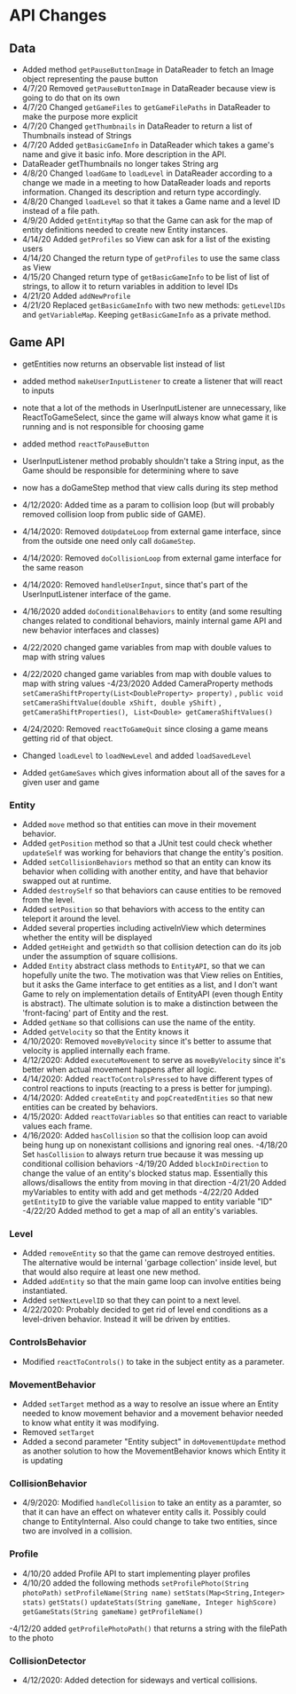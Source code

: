 # API Changes

## Data
- Added method ``getPauseButtonImage`` in DataReader to fetch an Image object representing
the pause button
- 4/7/20 Removed ``getPauseButtonImage`` in DataReader because view is going to do that on its own
- 4/7/20 Changed ``getGameFiles`` to ``getGameFilePaths`` in DataReader to make the purpose more explicit
- 4/7/20 Changed ``getThumbnails`` in DataReader to return a list of Thumbnails instead of Strings
- 4/7/20 Added ``getBasicGameInfo`` in DataReader which takes a game's name and give it basic info. More description in the API.
- DataReader getThumbnails no longer takes String arg
- 4/8/20 Changed ``loadGame`` to ``loadLevel`` in DataReader according to a change we made in a meeting to how 
DataReader loads and reports information. Changed its description and return type accordingly.
- 4/8/20 Changed ``loadLevel`` so that it takes a Game name and a level ID instead of a file path.
- 4/9/20 Added ``getEntityMap`` so that the Game can ask for the map of entity definitions needed to
create new Entity instances.
- 4/14/20 Added ``getProfiles`` so View can ask for a list of the existing users
- 4/14/20 Changed the return type of ``getProfiles`` to use the same class as View
- 4/15/20 Changed return type of ``getBasicGameInfo`` to be list of list of strings, to allow
it to return variables in addition to level IDs
- 4/21/20 Added ``addNewProfile``
- 4/21/20 Replaced ``getBasicGameInfo`` with two new methods: ``getLevelIDs`` and ``getVariableMap``. Keeping 
``getBasicGameInfo`` as a private method.

## Game API
- getEntities now returns an observable list instead of list
- added method ``makeUserInputListener`` to create a listener that will react to inputs
- note that a lot of the methods in UserInputListener are unnecessary, like ReactToGameSelect,
since the game will always know what game it is running and is not responsible for choosing game
- added method ``reactToPauseButton``
- UserInputListener method probably shouldn't take a String input, as the Game should be
responsible for determining where to save
- now has a doGameStep method that view calls during its step method
- 4/12/2020: Added time as a param to collision loop (but will probably removed 
collision loop from public side of GAME).
- 4/14/2020: Removed ``doUpdateLoop`` from external game interface, since from the outside
one need only call ``doGameStep``.
- 4/14/2020: Removed ``doCollisionLoop`` from external game interface for the same reason
- 4/14/2020: Removed ``handleUserInput``, since that's part of the UserInputListener interface of
the game.
- 4/16/2020 added ``doConditionalBehaviors`` to entity (and some resulting changes related to
conditional behaviors, mainly internal game API and new behavior interfaces and classes)
- 4/22/2020 changed game variables from map with double values to map with string values 
- 4/22/2020 changed game variables from map with double values to map with string values
-4/23/2020 Added CameraProperty methods ``setCameraShiftProperty(List<DoubleProperty> property)``  , ``public void setCameraShiftValue(double xShift, double yShift)``
, ``getCameraShiftProperties()``, `` List<Double> getCameraShiftValues()``
- 4/24/2020: Removed ``reactToGameQuit`` since closing a game means getting rid of that object.
                                  
                                        
                                          
- Changed ``loadLevel`` to ``loadNewLevel`` and added ``loadSavedLevel``
- Added ``getGameSaves`` which gives information about all of the saves for a given user and game


### Entity
- Added ``move`` method so that entities can move in their movement behavior.
- Added ``getPosition`` method so that a JUnit test could check whether ``updateSelf`` was working for
behaviors that change the entity's position.
- Added ``setCollisionBehaviors`` method so that an entity can know its behavior when colliding
with another entity, and have that behavior swapped out at runtime.
- Added ``destroySelf`` so that behaviors can cause entities to be removed from the level.
- Added ``setPosition`` so that behaviors with access to the entity can teleport it around the level.
- Added several properties including activeInView which determines whether the entity will be
displayed
- Added ``getHeight`` and ``getWidth`` so that collision detection can do its job 
under the assumption of square collisions.
- Added ``Entity`` abstract class methods to ``EntityAPI``, so that we can hopefully unite the two.
The motivation was that View relies on Entities, but it asks the Game interface to get entities
as a list, and I don't want Game to rely on implementation details of EntityAPI (even though Entity
is abstract). The ultimate solution is to make a distinction between the 'front-facing' part of Entity
and the rest.
- Added ``getName`` so that collisions can use the name of the entity.
- Added ``getVelocity`` so that the Entity knows it 
- 4/10/2020: Removed ``moveByVelocity`` since it's better to assume that velocity is
applied internally each frame.
- 4/12/2020: Added ``executeMovement`` to serve as ``moveByVelocity`` since it's
better when actual movement happens after all logic.
- 4/14/2020: Added ``reactToControlsPressed`` to have different types of control reactions
to inputs (reacting to a press is better for jumping).
- 4/14/2020: Added ``createEntity`` and ``popCreatedEntities`` so that new
entities can be created by behaviors.
- 4/15/2020: Added ``reactToVariables`` so that entities can react to variable values each frame.
- 4/16/2020: Added ``hasCollision`` so that the collision loop can avoid being hung up on nonexistant
collisions and ignoring real ones.
-4/18/20 Set ``hasCollision`` to always return true because it was messing up conditional collision
behaviors
-4/19/20 Added ``blockInDirection`` to change the value of an entity's blocked status map. Essentially
this allows/disallows the entity from moving in that direction
-4/21/20 Added myVariables to entity with add and get methods
-4/22/20 Added ``getEntityID`` to give the variable value mapped to entity variable "ID"
-4/22/20 Added method to get a map of all an entity's variables.
### Level
- Added ``removeEntity`` so that the game can remove destroyed entities.
The alternative would be internal 'garbage collection' inside level, but that would also require
at least one new method.
- Added ``addEntity`` so that the main game loop can involve entities being instantiated.
- Added ``setNextLevelID`` so that they can point to a next level.
- 4/22/2020: Probably decided to get rid of level end conditions as a level-driven behavior. Instead it will be
driven by entities.
### ControlsBehavior
- Modified ``reactToControls()`` to take in the subject entity as a parameter.


### MovementBehavior
- Added ``setTarget`` method as a way to resolve an issue where an Entity needed to know 
movement behavior and a movement behavior needed to know what entity it was modifying.
- Removed ``setTarget`` 
- Added a second parameter "Entity subject"  in ``doMovementUpdate`` method as another solution to how the MovementBehavior knows which Entity it
is updating 

### CollisionBehavior
- 4/9/2020: Modified ``handleCollision`` to take an entity as a paramter, so that
it can have an effect on whatever entity calls it. Possibly could change to EntityInternal.
Also could change to take two entities, since two are involved in a collision.

### Profile
- 4/10/20 added Profile API to start implementing player profiles
- 4/10/20 added  the following methods
    ``setProfilePhoto(String photoPath)``
    ``setProfileName(String name)``
    ``setStats(Map<String,Integer> stats)``
    ``getStats()``
    ``updateStats(String gameName, Integer highScore)``
    ``getGameStats(String gameName)``
    ``getProfileName()``
    
-4/12/20 added ``getProfilePhotoPath()`` that returns a string with the filePath to the photo

### CollisionDetector
- 4/12/2020: Added detection for sideways and vertical collisions.


